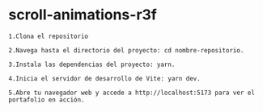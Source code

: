 # scroll-animations-r3f

    1.Clona el repositorio

    2.Navega hasta el directorio del proyecto: cd nombre-repositorio.

    3.Instala las dependencias del proyecto: yarn.

    4.Inicia el servidor de desarrollo de Vite: yarn dev.

    5.Abre tu navegador web y accede a http://localhost:5173 para ver el portafolio en acción.
